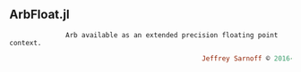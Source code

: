## ArbFloat.jl
```               Arb available as an extended precision floating point context.          ```
```ruby
                                                Jeffrey Sarnoff © 2016-Mar-26 in New_York USA
```
